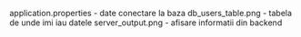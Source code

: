 application.properties - date conectare la baza
db_users_table.png - tabela de unde imi iau datele
server_output.png - afisare informatii din backend

